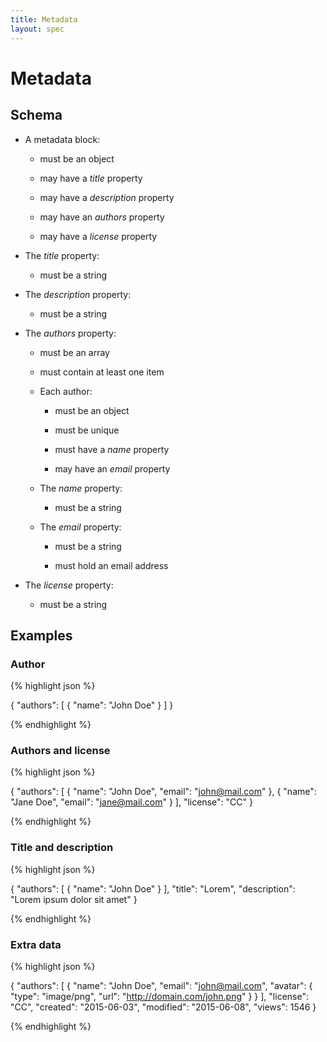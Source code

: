 ```yaml
---
title: Metadata
layout: spec
---
```


# Metadata

## Schema

* A metadata block:

  * must be an object

  * may have a *title* property

  * may have a *description* property

  * may have an *authors* property

  * may have a *license* property

* The *title* property:

  * must be a string

* The *description* property:

  * must be a string

* The *authors* property:

  * must be an array

  * must contain at least one item

  * Each author:

    * must be an object

    * must be unique

    * must have a *name* property

    * may have an *email* property

  * The *name* property:

    * must be a string

  * The *email* property:

    * must be a string

    * must hold an email address

* The *license* property:

  * must be a string

## Examples

### Author

{% highlight json %}

{
  "authors": [
    {
      "name": "John Doe"
    }
  ]
}

{% endhighlight %}

### Authors and license

{% highlight json %}

{
  "authors": [
    {
      "name": "John Doe",
      "email": "john@mail.com"
    },
    {
      "name": "Jane Doe",
      "email": "jane@mail.com"
    }
  ],
  "license": "CC"
}

{% endhighlight %}

### Title and description

{% highlight json %}

{
  "authors": [
    {
      "name": "John Doe"
    }
  ],
  "title": "Lorem",
  "description": "Lorem ipsum dolor sit amet"
}

{% endhighlight %}

### Extra data

{% highlight json %}

{
  "authors": [
    {
      "name": "John Doe",
      "email": "john@mail.com",
      "avatar": {
        "type": "image/png",
        "url": "http://domain.com/john.png"
      }
    }
  ],
  "license": "CC",
  "created": "2015-06-03",
  "modified": "2015-06-08",
  "views": 1546
}

{% endhighlight %}

